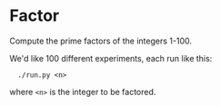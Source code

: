 # Factor
Compute the prime factors of the integers 1-100.

We'd like 100 different experiments, each run like this:

```
  ./run.py <n>
```

where `<n>` is the integer to be factored. 
